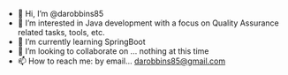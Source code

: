 - 👋 Hi, I’m @darobbins85
- 👀 I’m interested in Java development with a focus on Quality Assurance related tasks, tools, etc.
- 🌱 I’m currently learning SpringBoot
- 💞️ I’m looking to collaborate on ... nothing at this time
- 📫 How to reach me: by email... darobbins85@gmail.com

<!---
darobbins85/darobbins85 is a ✨ special ✨ repository because its `README.md` (this file) appears on your GitHub profile.
You can click the Preview link to take a look at your changes.
--->
